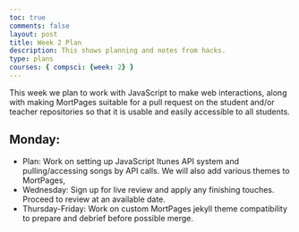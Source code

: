 ```yaml
---
toc: true
comments: false
layout: post
title: Week 2 Plan
description: This shows planning and notes from hacks.
type: plans
courses: { compsci: {week: 2} }
---
```


This week we plan to work with JavaScript to make web interactions, along with making MortPages suitable for a pull request on the student and/or teacher repositories so that it is usable and easily accessible to all students. 

## Monday: 
- Plan: Work on setting up JavaScript Itunes API system and pulling/accessing songs by API calls. We will also add various themes to MortPages,
- Wednesday: Sign up for live review and apply any finishing touches. Proceed to review at an available date.
- Thursday-Friday: Work on custom MortPages jekyll theme compatibility to prepare and debrief before possible merge.
